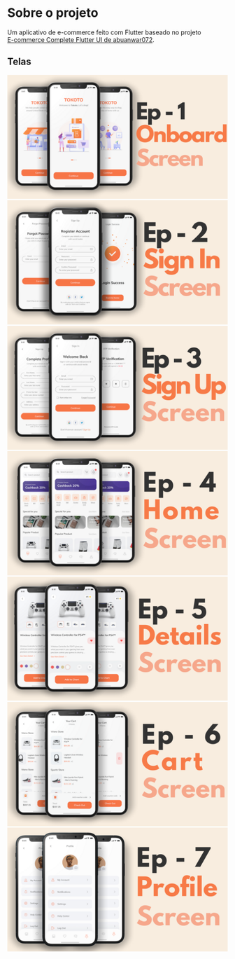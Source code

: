# Sobre o projeto

Um aplicativo de e-commerce feito com Flutter baseado no projeto [  
E-commerce Complete Flutter UI de abuanwar072](https://github.com/abuanwar072/E-commerce-Complete-Flutter-UI).

## Telas
![Preview](/1.png)
![Preview](2.png)
![Preview](3.png)
![Preview](4.png)
![Preview](5.png)
![Preview](6.png)
![Preview](7.png)

